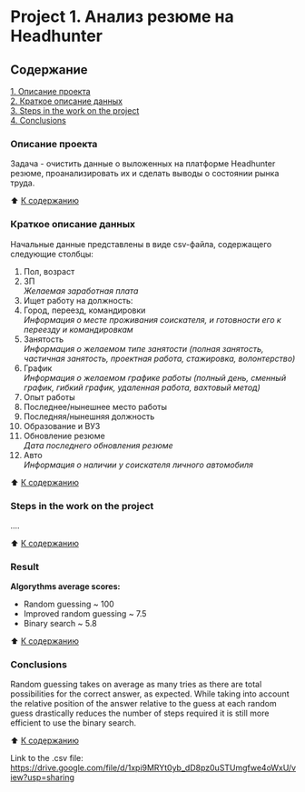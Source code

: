 # Project 1. Анализ резюме на Headhunter


## Содержание
[1. Описание проекта](#Описание-проекта)  
[2. Краткое описание данных](#Краткое-описание-данных)  
[3. Steps in the work on the project](#steps-in-the-work-on-the-project)  
[4. Conclusions](#conclusions)


### Описание проекта
Задача - очистить данные о выложенных на платформе Headhunter резюме, проанализировать их и сделать выводы о состоянии рынка труда.

:arrow_up: [К содержанию](#Содержание)


### Краткое описание данных
Начальные данные представлены в виде csv-файла, содержащего следующие столбцы:
1) Пол, возраст
2) ЗП  
  *Желаемая заработная плата*
3) Ищет работу на должность:
4) Город, переезд, командировки  
  *Информация о месте проживания соискателя, и готовности его к переезду и командировкам*
5) Занятость  
  *Информация о желаемом типе занятости (полная занятость, частичная занятость, проектная работа, стажировка, волонтерство)*
6) График  
  *Информация о желаемом графике работы (полный день, сменный график, гибкий график, удаленная работа, вахтовый метод)*
7) Опыт работы
8) Последнее/нынешнее место работы
9) Последняя/нынешняя должность
10) Образование и ВУЗ
11) Обновление резюме  
  *Дата последнего обновления резюме*
12) Авто  
  *Информация о наличии у соискателя личного автомобиля*

:arrow_up: [К содержанию](#Содержание)


### Steps in the work on the project
....

:arrow_up: [К содержанию](#Содержание)


### Result
**Algorythms average scores:**
- Random guessing ~ 100
- Improved random guessing ~ 7.5
- Binary search ~ 5.8

:arrow_up: [К содержанию](#Содержание)


### Conclusions
Random guessing takes on average as many tries as there are total possibilities for the correct answer, as expected.
While taking into account the relative position of the answer relative to the guess at each random guess drastically reduces the number of steps required it is still more efficient to use the binary search.

:arrow_up: [К содержанию](#Содержание)

Link to the .csv file:
https://drive.google.com/file/d/1xpi9MRYt0yb_dD8pz0uSTUmgfwe4oWxU/view?usp=sharing

